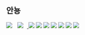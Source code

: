 <h2>안뇽</h2>
<a https://www.instagram.com/churi__/ >
<img src="https://img.shields.io/badge/Instagram-E4405F?style=flat-square&logo=Instagram&logoColor=white"/>
</a>
<a href="https://www.instagram.com/churi__/">
    <img 
        src="http://img.shields.io/badge/-Instagram-E4405F?style=flat&logo=Instagram&link=https://www.instagram.com/churi__/"
        style="height : auto; margin-left : 10px; margin-right : 10px;"/>
</a>



<img src="https://img.shields.io/badge/Elastic-005571?style=flat-square&logo=Elastic&logoColor=white"/>
<img src="https://img.shields.io/badge/Elasticsearch-005571?style=flat-square&logo=Elasticsearch&logoColor=white"/>
<img src="https://img.shields.io/badge/Logstash-005571?style=flat-square&logo=Logstash&logoColor=white"/>


<img src="https://img.shields.io/badge/React-61DAFB?style=flat-square&logo=React&logoColor=white"/>
<img src="https://img.shields.io/badge/JavaScript-F7DF1E?style=flat-square&logo=Android&logoColor=white"/>
<img src="https://img.shields.io/badge/Kotlin-7F52FF?style=flat-square&logo=Kotlin&logoColor=white"/>

<img src="https://img.shields.io/badge/Android-3DDC84?style=flat-square&logo=JavaScript&logoColor=white"/>
